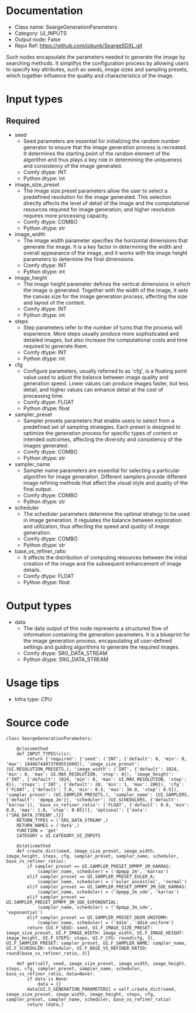 # Documentation
- Class name: SeargeGenerationParameters
- Category: UI_INPUTS
- Output node: False
- Repo Ref: https://github.com/jobunk/SeargeSDXL.git

Such nodes encapsulate the parameters needed to generate the image by searching methods. It simplifys the configuration process by allowing users to specify key attributes, such as seeds, image sizes and sampling presets, which together influence the quality and characteristics of the image.

# Input types
## Required
- seed
    - Seed parameters are essential for initializing the random number generator to ensure that the image generation process is recreated. It determines the starting point of the random element of the algorithm and thus plays a key role in determining the uniqueness and consistency of the image generated.
    - Comfy dtype: INT
    - Python dtype: int
- image_size_preset
    - The image size preset parameters allow the user to select a predefined resolution for the image generated. This selection directly affects the level of detail of the image and the computational resources required for image generation, and higher resolution requires more processing capacity.
    - Comfy dtype: COMBO
    - Python dtype: str
- image_width
    - The image width parameter specifies the horizontal dimensions that generate the image. It is a key factor in determining the width and overall appearance of the image, and it works with the image height parameters to determine the final dimensions.
    - Comfy dtype: INT
    - Python dtype: int
- image_height
    - The image height parameter defines the vertical dimensions in which the image is generated. Together with the width of the image, it sets the canvas size for the image generation process, affecting the size and layout of the content.
    - Comfy dtype: INT
    - Python dtype: int
- steps
    - Step parameters refer to the number of turns that the process will experience. More steps usually produce more sophisticated and detailed images, but also increase the computational costs and time required to generate them.
    - Comfy dtype: INT
    - Python dtype: int
- cfg
    - Configure parameters, usually referred to as 'cfg', is a floating point value used to adjust the balance between image quality and generation speed. Lower values can produce images faster, but less detail, and higher values can enhance detail at the cost of processing time.
    - Comfy dtype: FLOAT
    - Python dtype: float
- sampler_preset
    - Sampler presets parameters that enable users to select from a predefined set of sampling strategies. Each preset is designed to optimize the generation process for specific types of content or intended outcomes, affecting the diversity and consistency of the images generated.
    - Comfy dtype: COMBO
    - Python dtype: str
- sampler_name
    - Sampler name parameters are essential for selecting a particular algorithm for image generation. Different samplers provide different image refining methods that affect the visual style and quality of the final output.
    - Comfy dtype: COMBO
    - Python dtype: str
- scheduler
    - The scheduler parameters determine the optimal strategy to be used in image generation. It regulates the balance between exploration and utilization, thus affecting the speed and quality of image generation.
    - Comfy dtype: COMBO
    - Python dtype: str
- base_vs_refiner_ratio
    - It affects the distribution of computing resources between the initial creation of the image and the subsequent enhancement of image details.
    - Comfy dtype: FLOAT
    - Python dtype: float

# Output types
- data
    - The data output of this node represents a structured flow of information containing the generation parameters. It is a blueprint for the image generation process, encapsulating all user-defined settings and guiding algorithms to generate the required images.
    - Comfy dtype: SRG_DATA_STREAM
    - Python dtype: SRG_DATA_STREAM

# Usage tips
- Infra type: CPU

# Source code
```
class SeargeGenerationParameters:

    @classmethod
    def INPUT_TYPES(cls):
        return {'required': {'seed': ('INT', {'default': 0, 'min': 0, 'max': 18446744073709551600}), 'image_size_preset': (UI.RESOLUTION_PRESETS,), 'image_width': ('INT', {'default': 1024, 'min': 0, 'max': UI.MAX_RESOLUTION, 'step': 8}), 'image_height': ('INT', {'default': 1024, 'min': 0, 'max': UI.MAX_RESOLUTION, 'step': 8}), 'steps': ('INT', {'default': 20, 'min': 1, 'max': 200}), 'cfg': ('FLOAT', {'default': 7.0, 'min': 0.5, 'max': 30.0, 'step': 0.5}), 'sampler_preset': (UI.SAMPLER_PRESETS,), 'sampler_name': (UI.SAMPLERS, {'default': 'dpmpp_2m'}), 'scheduler': (UI.SCHEDULERS, {'default': 'karras'}), 'base_vs_refiner_ratio': ('FLOAT', {'default': 0.8, 'min': 0.0, 'max': 1.0, 'step': 0.05})}, 'optional': {'data': ('SRG_DATA_STREAM',)}}
    RETURN_TYPES = ('SRG_DATA_STREAM',)
    RETURN_NAMES = ('data',)
    FUNCTION = 'get'
    CATEGORY = UI.CATEGORY_UI_INPUTS

    @staticmethod
    def create_dict(seed, image_size_preset, image_width, image_height, steps, cfg, sampler_preset, sampler_name, scheduler, base_vs_refiner_ratio):
        if sampler_preset == UI.SAMPLER_PRESET_DPMPP_2M_KARRAS:
            (sampler_name, scheduler) = ('dpmpp_2m', 'karras')
        elif sampler_preset == UI.SAMPLER_PRESET_EULER_A:
            (sampler_name, scheduler) = ('euler_ancestral', 'normal')
        elif sampler_preset == UI.SAMPLER_PRESET_DPMPP_2M_SDE_KARRAS:
            (sampler_name, scheduler) = ('dpmpp_2m_sde', 'karras')
        elif sampler_preset == UI.SAMPLER_PRESET_DPMPP_3M_SDE_EXPONENTIAL:
            (sampler_name, scheduler) = ('dpmpp_3m_sde', 'exponential')
        elif sampler_preset == UI.SAMPLER_PRESET_DDIM_UNIFORM:
            (sampler_name, scheduler) = ('ddim', 'ddim_uniform')
        return {UI.F_SEED: seed, UI.F_IMAGE_SIZE_PRESET: image_size_preset, UI.F_IMAGE_WIDTH: image_width, UI.F_IMAGE_HEIGHT: image_height, UI.F_STEPS: steps, UI.F_CFG: round(cfg, 3), UI.F_SAMPLER_PRESET: sampler_preset, UI.F_SAMPLER_NAME: sampler_name, UI.F_SCHEDULER: scheduler, UI.F_BASE_VS_REFINER_RATIO: round(base_vs_refiner_ratio, 3)}

    def get(self, seed, image_size_preset, image_width, image_height, steps, cfg, sampler_preset, sampler_name, scheduler, base_vs_refiner_ratio, data=None):
        if data is None:
            data = {}
        data[UI.S_GENERATION_PARAMETERS] = self.create_dict(seed, image_size_preset, image_width, image_height, steps, cfg, sampler_preset, sampler_name, scheduler, base_vs_refiner_ratio)
        return (data,)
```